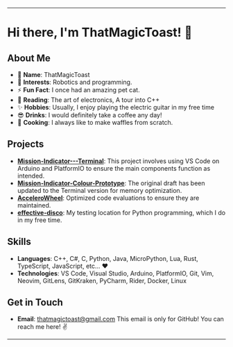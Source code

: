 
---

# Hi there, I'm ThatMagicToast! 👋

## About Me

- 🌟 **Name**: ThatMagicToast
- 👀 **Interests**: Robotics and programming.
- ⚡ **Fun Fact**: I once had an amazing pet cat.
- 📕 **Reading**: The art of electronics, A tour into C++
- ✨ **Hobbies**: Usually, I enjoy playing the electric guitar in my free time
- 😎 **Drinks**: I would definitely take a coffee any day!
- 🧇 **Cooking**: I always like to make waffles from scratch.

## Projects

- [**Mission-Indicator---Terminal**](https://github.com/ThatMagicToast/Mission-Indicator---Terminal): This project involves using VS Code on Arduino and PlatformIO to ensure the main components function as intended.
- [**Mission-Indicator-Colour-Prototype**](https://github.com/ThatMagicToast/Mission-Indicator-Colour-Prototype): The original draft has been updated to the Terminal version for memory optimization.
- [**AcceleroWheel**](https://github.com/ThatMagicToast/AcceleroWheel): Optimized code evaluations to ensure they are maintained.
- [**effective-disco**](https://github.com/ThatMagicToast/effective-disco): My testing location for Python programming, which I do in my free time.

## Skills

- **Languages**: C++, C#, C, Python, Java, MicroPython, Lua, Rust, TypeScript, JavaScript, etc... ❤️
- **Technologies**: VS Code, Visual Studio, Arduino, PlatformIO, Git, Vim, Neovim, GitLens, GitKraken, PyCharm, Rider, Docker, Linux

## Get in Touch

- **Email**: [thatmagictoast@gmail.com](mailto:thatmagictoast@gmail.com)
  This email is only for GitHub! You can reach me here! ✌️

<!---
ThatMagicToast/ThatMagicToast is a ✨ special ✨ repository because its `README.md` (this file) appears on your GitHub profile.
You can click the Preview link to take a look at your changes.
--->

---
